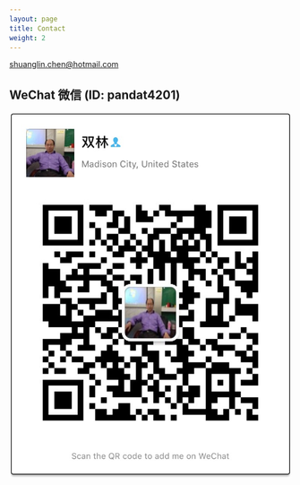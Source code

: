 ```yaml
---
layout: page
title: Contact
weight: 2
---
```


[shuanglin.chen@hotmail.com](mailto:shuanglin.chen@hotmail.com)

## WeChat 微信 (ID: pandat4201)

<img class="img-plain" alt="WeChat QR Code" src="/assets/image/wechat.JPG"/>
